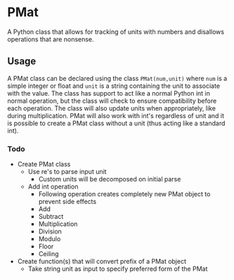 # PMat
A Python class that allows for tracking of units with numbers and disallows operations that are nonsense.

## Usage
A PMat class can be declared using the class `PMat(num,unit)` where `num` is a simple integer or float and `unit` is a string containing the unit to associate with the value. The class has support to act like a normal Python int in normal operation, but the class will check to ensure compatibility before each operation. The class will also update units when appropriately, like during multiplication. PMat will also work with int's regardless of unit and it is possible to create a PMat class without a unit (thus acting like a standard int).

### Todo
- Create PMat class
  - Use re's to parse input unit
    - Custom units will be decomposed on initial parse
  - Add int operation
    - Following operation creates completely new PMat object to prevent side effects
    - Add
    - Subtract
    - Multiplication
    - Division
    - Modulo
    - Floor
    - Ceiling
- Create function(s) that will convert prefix of a PMat object
  - Take string unit as input to specify preferred form of the PMat

